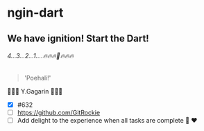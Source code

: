 # ngin-dart

## We have ignition! Start the Dart!

###### 4...3...2...1....🔥🔥🔥🚀🔥🔥🔥 

> 'Poehali!'

 👨🏼‍🚀    Y.Gagarin      👩🏼‍🚀

- [x] #632
- [ ] https://github.com/GitRockie
- [ ] Add delight to the experience when all tasks are complete :tada: :heart:
